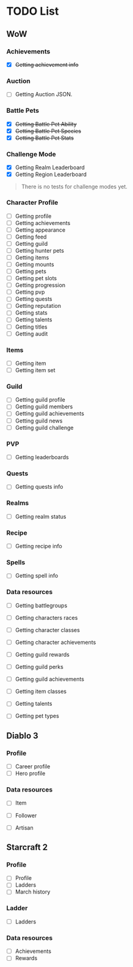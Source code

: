 # TODO List

## WoW

### Achievements

 - [x] ~~Getting achievement info~~

### Auction
 - [ ] Getting Auction JSON.

### Battle Pets
 - [x] ~~Getting Battle Pet Ability~~
 - [x] ~~Getting Battle Pet Species~~
 - [x] ~~Getting Battle Pet Stats~~

### Challenge Mode
 - [x] Getting Realm Leaderboard
 - [x] Getting Region Leaderboard
> There is no tests for challenge modes yet.

### Character Profile

 - [ ] Getting profile
 - [ ] Getting achievements
 - [ ] Getting appearance
 - [ ] Getting feed
 - [ ] Getting guild
 - [ ] Getting hunter pets
 - [ ] Getting items
 - [ ] Getting mounts
 - [ ] Getting pets
 - [ ] Getting pet slots
 - [ ] Getting progression
 - [ ] Getting pvp
 - [ ] Getting quests
 - [ ] Getting reputation
 - [ ] Getting stats
 - [ ] Getting talents
 - [ ] Getting titles
 - [ ] Getting audit

### Items

 - [ ] Getting item
 - [ ] Getting item set

### Guild
 - [ ] Getting guild profile
 - [ ] Getting guild members
 - [ ] Getting guild achievements
 - [ ] Getting guild news
 - [ ] Getting guild challenge

### PVP

 - [ ] Getting leaderboards

### Quests

 - [ ] Getting quests info

### Realms

 - [ ] Getting realm status

### Recipe

 - [ ] Getting recipe info

### Spells

 - [ ] Getting spell info

### Data resources

 - [ ] Getting battlegroups
 - [ ] Getting characters races
 - [ ] Getting character classes
 - [ ] Getting character achievements
 - [ ] Getting guild rewards
 - [ ] Getting guild perks
 - [ ] Getting guild achievements
 - [ ] Getting item classes
 - [ ] Getting talents
 - [ ] Getting pet types


## Diablo 3

### Profile

 - [ ] Career profile
 - [ ] Hero profile

### Data resources

 - [ ] Item
 - [ ] Follower
 - [ ] Artisan


## Starcraft 2

### Profile

 - [ ] Profile
 - [ ] Ladders
 - [ ] March history

### Ladder

 - [ ] Ladders

### Data resources

 - [ ] Achievements
 - [ ] Rewards
